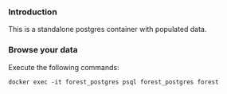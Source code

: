 ### Introduction

This is a standalone postgres container with populated data.

### Browse your data

Execute the following commands:
```
docker exec -it forest_postgres psql forest_postgres forest
```
